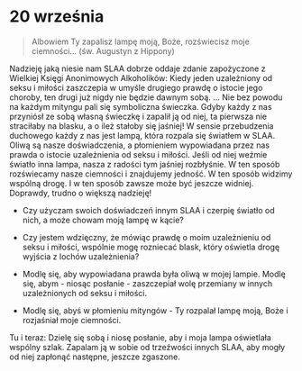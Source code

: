 
# 20 września

> Albowiem Ty zapalisz lampę moją, Boże, rozświecisz moje ciemności... (św. Augustyn z Hippony)

Nadzieję jaką niesie nam SLAA dobrze oddaje zdanie zapożyczone z Wielkiej Księgi Anonimowych Alkoholików: Kiedy jeden uzależniony od seksu i miłości zaszczepia w umyśle drugiego prawdę o istocie jego choroby, ten drugi już nigdy nie będzie dawnym sobą. ... Nie bez powodu na każdym mityngu pali się symboliczna świeczka. Gdyby każdy z nas przyniósł ze sobą własną świeczkę i zapalił ją od niej, ta pierwsza nie straciłaby na blasku, a o ileż stałoby się jaśniej! W sensie przebudzenia duchowego każdy z nas jest lampą, która rozpala się światłem w SLAA. Oliwą są nasze doświadczenia, a płomieniem wypowiadana przez nas prawda o istocie uzależnienia od seksu i miłości. Jeśli od niej weźmie światło inna lampa, nasza z radości tym jaśniej rozbłyśnie. W ten sposób rozświecamy nasze ciemności i znajdujemy jedność. W ten sposób widzimy wspólną drogę. I w ten sposób zawsze może być jeszcze widniej. Doprawdy, trudno o większą nadzieję!

- Czy użyczam swoich doświadczeń innym SLAA i czerpię światło od nich, a może chowam moją lampę w kącie?
- Czy jestem wdzięczny, że mówiąc prawdę o moim uzależnieniu od seksu i miłości, wspólnie mogę rozniecać blask, który oświetla drogę wyjścia z lochów uzależnienia?

- Modlę się, aby wypowiadana prawda była oliwą w mojej lampie. Modlę się, abym - niosąc posłanie - zaszczepiał wolę przemiany w innych uzależnionych od seksu i miłości.
- Modlę się, abyś w płomieniu mityngów - Ty rozpalał lampę moją, Boże i rozjaśniał moje ciemności.

Tu i teraz: Dzielę się sobą i niosę posłanie, aby i moja lampa oświetlała wspólny szlak. Zapalam ją w sobie od trzeźwości innych SLAA, aby mogły od niej zapłonąć następne, jeszcze zgaszone.
